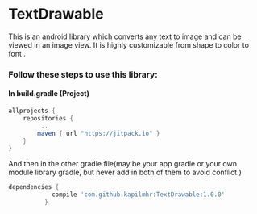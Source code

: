 # TextDrawable
This is an android library which converts any text to image and can be viewed in an image view. It is highly customizable from shape to color to font .



### Follow these steps to use this library:
#### In build.gradle (Project)

``` gradle
allprojects {
    repositories {
        ...
        maven { url "https://jitpack.io" }
    }
}
``` 

And then in the other gradle file(may be your app gradle or your own module library gradle, but never add in both of them to avoid conflict.)

``` gradle
dependencies {
	        compile 'com.github.kapilmhr:TextDrawable:1.0.0'
          }
```

